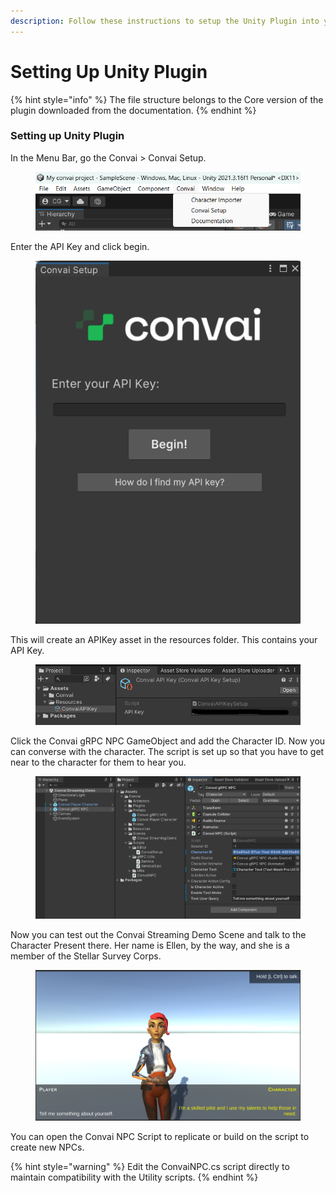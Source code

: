 ```yaml
---
description: Follow these instructions to setup the Unity Plugin into your project.
---
```


# Setting Up Unity Plugin

{% hint style="info" %}
The file structure belongs to the Core version of the plugin downloaded from the documentation.
{% endhint %}

### Setting up Unity Plugin

In the Menu Bar, go the Convai > Convai Setup.

<figure><img src="../../.gitbook/assets/image (34).png" alt=""><figcaption></figcaption></figure>

Enter the API Key and click begin.

<figure><img src="../../.gitbook/assets/image (89).png" alt=""><figcaption></figcaption></figure>

This will create an APIKey asset in the resources folder. This contains your API Key.&#x20;

<figure><img src="../../.gitbook/assets/image (84).png" alt=""><figcaption></figcaption></figure>

Click the Convai gRPC NPC GameObject and add the Character ID. Now you can converse with the character. The script is set up so that you have to get near to the character for them to hear you.

<figure><img src="../../.gitbook/assets/image (125).png" alt=""><figcaption></figcaption></figure>

Now you can test out the Convai Streaming Demo Scene and talk to the Character Present there. Her name is Ellen, by the way, and she is a member of the Stellar Survey Corps.

<figure><img src="../../.gitbook/assets/image (178).png" alt=""><figcaption></figcaption></figure>

You can open the Convai NPC Script to replicate or build on the script to create new NPCs.

{% hint style="warning" %}
Edit the ConvaiNPC.cs script directly to maintain compatibility with the Utility scripts.
{% endhint %}
